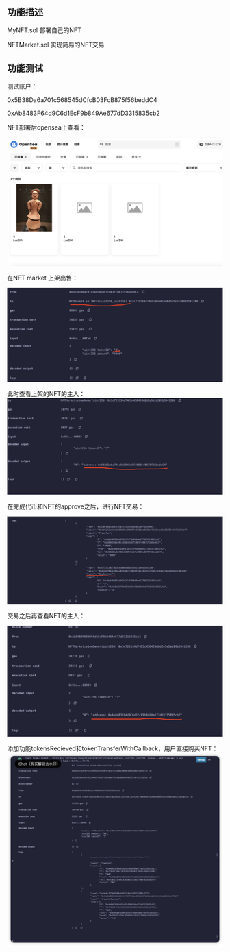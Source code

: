 ## 功能描述

MyNFT.sol  部署自己的NFT

NFTMarket.sol  实现简易的NFT交易



## 功能测试

测试账户：

0x5B38Da6a701c568545dCfcB03FcB875f56beddC4

0xAb8483F64d9C6d1EcF9b849Ae677dD3315835cb2



NFT部署后opensea上查看：

![image](https://github.com/Bachamht/nftMarket/blob/main/images/45e1e3550f814a351d7a93bc9514cbe2.png)



在NFT market 上架出售：

![image](https://github.com/Bachamht/nftMarket/blob/main/images/12804f9fe35522e36a854ecbda731273.png)



此时查看上架的NFT的主人：
![image](https://github.com/Bachamht/nftMarket/blob/main/images/217dc90417b896806248b277f3ae2fe9.png)



在完成代币和NFT的approve之后，进行NFT交易：

![image](https://github.com/Bachamht/nftMarket/blob/main/images/a85045e53fc737760a5ce2a5a8e3fb59.png)



交易之后再查看NFT的主人：

![image](https://github.com/Bachamht/nftMarket/blob/main/images/c3c523202285b4c8ce57b28ccb74a2c0.png)



添加功能tokensRecieved和tokenTransferWithCallback，用户直接购买NFT：
![image](https://github.com/Bachamht/nftMarket/blob/main/images/cdc2e0792ae630193e8a9cf54dfc6298.png)

